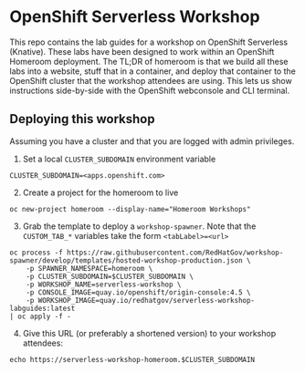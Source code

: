# OpenShift Serverless Workshop
This repo contains the lab guides for a workshop on OpenShift Serverless (Knative). These labs have been designed to work within an OpenShift Homeroom deployment. The TL;DR of homeroom is that we build all these labs into a website, stuff that in a container, and deploy that container to the OpenShift cluster that the workshop attendees are using. This lets us show instructions side-by-side with the OpenShift webconsole and CLI terminal.


## Deploying this workshop
Assuming you have a cluster and that you are logged with admin privileges.

1. Set a local `CLUSTER_SUBDOMAIN` environment variable
```
CLUSTER_SUBDOMAIN=<apps.openshift.com>
```
2. Create a project for the homeroom to live
```
oc new-project homeroom --display-name="Homeroom Workshops"
```
3. Grab the template to deploy a `workshop-spawner`. Note that the `CUSTOM_TAB_*` variables take the form `<tabLabel>=<url>`
```
oc process -f https://raw.githubusercontent.com/RedHatGov/workshop-spawner/develop/templates/hosted-workshop-production.json \
    -p SPAWNER_NAMESPACE=homeroom \
    -p CLUSTER_SUBDOMAIN=$CLUSTER_SUBDOMAIN \
    -p WORKSHOP_NAME=serverless-workshop \
    -p CONSOLE_IMAGE=quay.io/openshift/origin-console:4.5 \
    -p WORKSHOP_IMAGE=quay.io/redhatgov/serverless-workshop-labguides:latest
| oc apply -f -
```
4. Give this URL (or preferably a shortened version) to your workshop attendees:
```
echo https://serverless-workshop-homeroom.$CLUSTER_SUBDOMAIN
```

